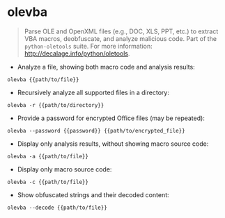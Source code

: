 # olevba

> Parse OLE and OpenXML files (e.g., DOC, XLS, PPT, etc.) to extract VBA macros, deobfuscate, and analyze malicious code.
> Part of the `python-oletools` suite.
> For more information: <http://decalage.info/python/oletools>.

- Analyze a file, showing both macro code and analysis results:

`olevba {{path/to/file}}`

- Recursively analyze all supported files in a directory:

`olevba -r {{path/to/directory}}`

- Provide a password for encrypted Office files (may be repeated):

`olevba --password {{password}} {{path/to/encrypted_file}}`

- Display only analysis results, without showing macro source code:

`olevba -a {{path/to/file}}`

- Display only macro source code:

`olevba -c {{path/to/file}}`

- Show obfuscated strings and their decoded content:

`olevba --decode {{path/to/file}}`
